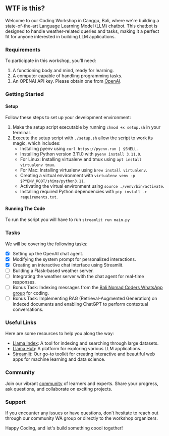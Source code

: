 ## WTF is this?
Welcome to our Coding Workshop in Canggu, Bali, where we're building a state-of-the-art Language Learning Model (LLM) chatbot. This chatbot is designed to handle weather-related queries and tasks, making it a perfect fit for anyone interested in building LLM applications.

### Requirements
To participate in this workshop, you'll need:
1. A functioning body and mind, ready for learning.
2. A computer capable of handling programming tasks.
3. An OPENAI API key. Please obtain one from [OpenAI](https://platform.openai.com/account/api-keys).

### Getting Started

#### Setup
Follow these steps to set up your development environment:

1. Make the setup script executable by running `chmod +x setup.sh` in your terminal.
2. Execute the setup script with `./setup.sh` allow the script to work its magic, which includes:
    - Installing pyenv using `curl https://pyenv.run | $SHELL`.
    - Installing Python version 3.11.0 with `pyenv install 3.11.0`.
    - For Linux: Installing virtualenv and tmux using `apt install virtualenv tmux`.
    - For Mac: Installing virtualenv using `brew install virtualenv`.
    - Creating a virtual environment with `virtualenv venv -p $PYENV_ROOT/shims/python3.11`.
    - Activating the virtual environment using `source ./venv/bin/activate`.
    - Installing required Python dependencies with `pip install -r requirements.txt`.

#### Running The Code
To run the script you will have to run `streamlit run main.py`

###  Tasks
We will be covering the following tasks:
- [x] Setting up the OpenAI chat agent.
- [x] Modifying the system prompt for personalized interactions.
- [x] Creating an interactive chat interface using Streamlit.
- [ ] Building a Flask-based weather server.
- [ ] Integrating the weather server with the chat agent for real-time responses.
- [ ] Bonus Task: Indexing messages from the [Bali Nomad Coders WhatsApp group](https://chat.whatsapp.com/InC6F7Z8qrdH5wIxXLjWnm) for coding.
- [ ] Bonus Task: Implementing RAG (Retrieval-Augmented Generation) on indexed documents and enabling ChatGPT to perform contextual conversations.

### Useful Links
Here are some resources to help you along the way:
- [Llama Index](https://www.llamaindex.ai/): A tool for indexing and searching through large datasets.
- [Llama Hub](https://llamahub.ai/): A platform for exploring various LLM applications.
- [Streamlit](https://streamlit.io/): Our go-to toolkit for creating interactive and beautiful web apps for machine learning and data science.

### Community
Join our vibrant [community](https://chat.whatsapp.com/InC6F7Z8qrdH5wIxXLjWnm) of learners and experts. Share your progress, ask questions, and collaborate on exciting projects.

### Support
If you encounter any issues or have questions, don't hesitate to reach out through our community WA group or directly to the workshop organizers.

Happy Coding, and let's build something coool together!
